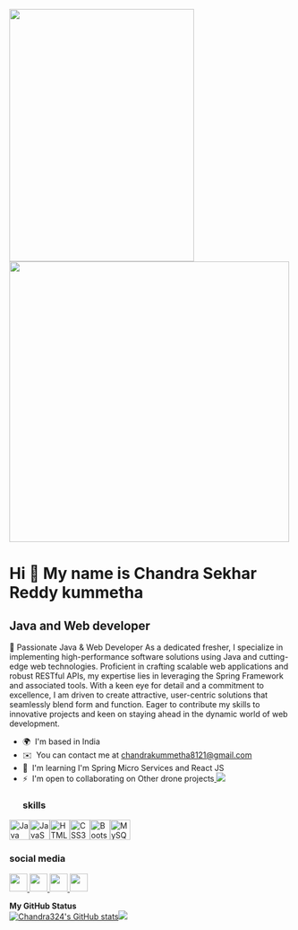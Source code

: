 <img src="https://gdi-nyc.github.io/intro-to-git-and-github/images/git-daft-punk-2.gif" width="330" height="450"><img src="https://cdn.dribbble.com/users/1162077/screenshots/5403918/focus-animation.gif" width="500" height="500">

Hi 👋 My name is Chandra Sekhar Reddy kummetha
==============================================

Java and Web developer
----------------------

🚀 Passionate Java & Web Developer As a dedicated fresher, I specialize in implementing high-performance software solutions using Java and cutting-edge web technologies. Proficient in crafting scalable web applications and robust RESTful APIs, my expertise lies in leveraging the Spring Framework and associated tools. With a keen eye for detail and a commitment to excellence, I am driven to create attractive, user-centric solutions that seamlessly blend form and function. Eager to contribute my skills to innovative projects and keen on staying ahead in the dynamic world of web development.

*   🌍  I'm based in India
*   ✉️  You can contact me at [chandrakummetha8121@gmail.com](mailto:chandrakummetha8121@gmail.com)
*   🧠  I'm learning I'm Spring Micro Services and React JS
*   ⚡  I'm open to collaborating on Other drone projects<a href="https://www.github.com/Chandra324" target="_blank" rel="noreferrer">
<img src="https://img.shields.io/github/followers/Chandra324?logo=github&style=for-the-badge&color=0891b2&labelColor=1c1917" /></a>
           <h3>skills</h3> 

<a href="https://www.oracle.com/java/" target="_blank" rel="noreferrer"><img src="https://raw.githubusercontent.com/danielcranney/readme-generator/main/public/icons/skills/java-colored.svg" width="36" height="36" alt="Java" /></a><a href="https://developer.mozilla.org/en-US/docs/Web/JavaScript" target="_blank" rel="noreferrer"><img src="https://raw.githubusercontent.com/danielcranney/readme-generator/main/public/icons/skills/javascript-colored.svg" width="36" height="36" alt="JavaScript" /></a><a href="https://developer.mozilla.org/en-US/docs/Glossary/HTML5" target="_blank" rel="noreferrer"><img src="https://raw.githubusercontent.com/danielcranney/readme-generator/main/public/icons/skills/html5-colored.svg" width="36" height="36" alt="HTML5" /></a><a href="https://www.w3.org/TR/CSS/#css" target="_blank" rel="noreferrer"><img src="https://raw.githubusercontent.com/danielcranney/readme-generator/main/public/icons/skills/css3-colored.svg" width="36" height="36" alt="CSS3" /></a><a href="https://getbootstrap.com/" target="_blank" rel="noreferrer"><img src="https://raw.githubusercontent.com/danielcranney/readme-generator/main/public/icons/skills/bootstrap-colored.svg" width="36" height="36" alt="Bootstrap" /></a><a href="https://www.mysql.com/" target="_blank" rel="noreferrer"><img src="https://raw.githubusercontent.com/danielcranney/readme-generator/main/public/icons/skills/mysql-colored.svg" width="36" height="36" alt="MySQL" /></a>
                    </p>
                <h3>social media</h3>
                <p align="left">
                      <a href="https://www.github.com/Chandra324" target="_blank" rel="noreferrer">
                    <picture>
                    <source media="(prefers-color-scheme: dark)" srcset="https://raw.githubusercontent.com/danielcranney/readme-generator/main/public/icons/socials/github-dark.svg" />
                    <source media="(prefers-color-scheme: light)" srcset="https://raw.githubusercontent.com/danielcranney/readme-generator/main/public/icons/socials/github.svg" />
                    <img src="https://raw.githubusercontent.com/danielcranney/readme-generator/main/public/icons/socials/github.svg" width="32" height="32" />
                    </picture>
                    </a>
                      <a href="http://www.instagram.com/chandra_.22" target="_blank" rel="noreferrer">
                    <picture>
                    <source media="(prefers-color-scheme: dark)" srcset="undefined" />
                    <source media="(prefers-color-scheme: light)" srcset="https://raw.githubusercontent.com/danielcranney/readme-generator/main/public/icons/socials/instagram.svg" />
                    <img src="https://raw.githubusercontent.com/danielcranney/readme-generator/main/public/icons/socials/instagram.svg" width="32" height="32" />
                    </picture>
                    </a>
                      <a href="https://www.linkedin.com/in/https://www.linkedin.com/in/chandra-sekhar-reddy-51b812220" target="_blank" rel="noreferrer">
                    <picture>
                    <source media="(prefers-color-scheme: dark)" srcset="https://raw.githubusercontent.com/danielcranney/readme-generator/main/public/icons/socials/linkedin-dark.svg" />
                    <source media="(prefers-color-scheme: light)" srcset="https://raw.githubusercontent.com/danielcranney/readme-generator/main/public/icons/socials/linkedin.svg" />
                    <img src="https://raw.githubusercontent.com/danielcranney/readme-generator/main/public/icons/socials/linkedin.svg" width="32" height="32" />
                    </picture>
                    </a>
                      <a href="http://www.medium.com/chandrakummetha" target="_blank" rel="noreferrer">
                    <picture>
                    <source media="(prefers-color-scheme: dark)" srcset="https://raw.githubusercontent.com/danielcranney/readme-generator/main/public/icons/socials/medium-dark.svg" />
                    <source media="(prefers-color-scheme: light)" srcset="https://raw.githubusercontent.com/danielcranney/readme-generator/main/public/icons/socials/medium.svg" />
                    <img src="https://raw.githubusercontent.com/danielcranney/readme-generator/main/public/icons/socials/medium.svg" width="32" height="32" />
                    </picture>
                    </a></p><b>My GitHub Status</b><br><a
                      href="http://www.github.com/Chandra324"><img src="https://github-readme-stats.vercel.app/api?username=Chandra324&show_icons=true&hide=&count_private=true&title_color=0891b2&text_color=ec4899&icon_color=0891b2&bg_color=1c1917&hide_border=true&show_icons=true" alt="Chandra324's GitHub stats" /></a><a
                      href="http://www.github.com/Chandra324"><img
                  src="https://github-readme-streak-stats.herokuapp.com/?user=Chandra324&stroke=ec4899&background=1c1917&ring=0891b2&fire=0891b2&currStreakNum=ec4899&currStreakLabel=0891b2&sideNums=ec4899&sideLabels=ec4899&dates=ec4899&hide_border=true" /></a>
